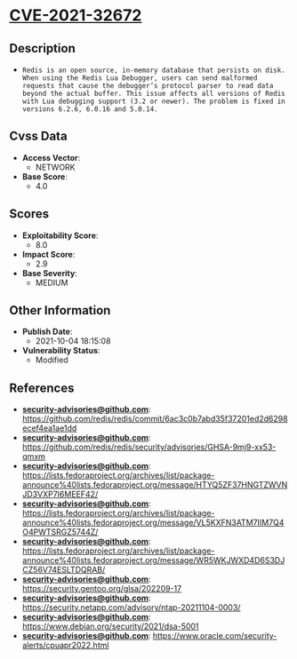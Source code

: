 
# [CVE-2021-32672](https://cve.mitre.org/cgi-bin/cvename.cgi?name=CVE-2021-32672)

## Description

- `Redis is an open source, in-memory database that persists on disk. When using the Redis Lua Debugger, users can send malformed requests that cause the debugger’s protocol parser to read data beyond the actual buffer. This issue affects all versions of Redis with Lua debugging support (3.2 or newer). The problem is fixed in versions 6.2.6, 6.0.16 and 5.0.14.`

## Cvss Data

- **Access Vector**:
  - NETWORK
- **Base Score**:
  - 4.0

## Scores

- **Exploitability Score**:
  - 8.0
- **Impact Score**:
  - 2.9
- **Base Severity**:
  - MEDIUM

## Other Information

- **Publish Date**:
  - 2021-10-04 18:15:08
- **Vulnerability Status**:
  - Modified

## References

- **security-advisories@github.com**: https://github.com/redis/redis/commit/6ac3c0b7abd35f37201ed2d6298ecef4ea1ae1dd
- **security-advisories@github.com**: https://github.com/redis/redis/security/advisories/GHSA-9mj9-xx53-qmxm
- **security-advisories@github.com**: https://lists.fedoraproject.org/archives/list/package-announce%40lists.fedoraproject.org/message/HTYQ5ZF37HNGTZWVNJD3VXP7I6MEEF42/
- **security-advisories@github.com**: https://lists.fedoraproject.org/archives/list/package-announce%40lists.fedoraproject.org/message/VL5KXFN3ATM7IIM7Q4O4PWTSRGZ5744Z/
- **security-advisories@github.com**: https://lists.fedoraproject.org/archives/list/package-announce%40lists.fedoraproject.org/message/WR5WKJWXD4D6S3DJCZ56V74ESLTDQRAB/
- **security-advisories@github.com**: https://security.gentoo.org/glsa/202209-17
- **security-advisories@github.com**: https://security.netapp.com/advisory/ntap-20211104-0003/
- **security-advisories@github.com**: https://www.debian.org/security/2021/dsa-5001
- **security-advisories@github.com**: https://www.oracle.com/security-alerts/cpuapr2022.html
